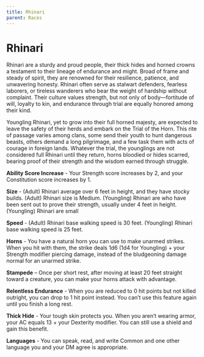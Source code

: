 ```yaml
---
title: Rhinari
parent: Races
---
```


# Rhinari

Rhinari are a sturdy and proud people, their thick hides and horned crowns a testament to their lineage of endurance and might. Broad of frame and steady of spirit, they are renowned for their resilience, patience, and unwavering honesty. Rhinari often serve as stalwart defenders, fearless laborers, or tireless wanderers who bear the weight of hardship without complaint. Their culture values strength, but not only of body—fortitude of will, loyalty to kin, and endurance through trial are equally honored among their kind.

Youngling Rhinari, yet to grow into their full horned majesty, are expected to leave the safety of their herds and embark on the Trial of the Horn. This rite of passage varies among clans, some send their youth to hunt dangerous beasts, others demand a long pilgrimage, and a few task them with acts of courage in foreign lands. Whatever the trial, the younglings are not considered full Rhinari until they return, horns bloodied or hides scarred, bearing proof of their strength and the wisdom earned through struggle.

**Ability Score Increase** -  Your Strength score increases by 2, and your Constitution score increases by 1.

**Size** - (Adult) Rhinari average over 6 feet in height, and they have stocky builds. (Adult) Rhinari size is Medium. (Youngling) Rhinari are who have been sent out to prove their strength, usually under 4 feet in height.  (Youngling) Rhinari are small

**Speed** - (Adult) Rhinari base walking speed is 30 feet. (Youngling) Rhinari base walking speed is 25 feet.

**Horns** - You have a natural horn you can use to make unarmed strikes. When you hit with them, the strike deals 1d6 (1d4 for Youngling) + your Strength modifier piercing damage, instead of the bludgeoning damage normal for an unarmed strike.

**Stampede** – Once per short rest, after moving at least 20 feet straight toward a creature, you can make your horns attack with advantage.

**Relentless Endurance** - When you are reduced to 0 hit points but not killed outright, you can drop to 1 hit point instead. You can’t use this feature again until you finish a long rest.

**Thick Hide** - Your tough skin protects you. When you aren’t wearing armor, your AC equals 13 + your Dexterity modifier. You can still use a shield and gain this benefit.

**Languages** - You can speak, read, and write Common and one other language you and your DM agree is appropriate.